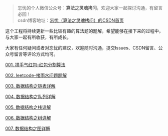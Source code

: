 >忘忧的个人微信公众号：**算法之灵魂拷问**，欢迎大家一起探讨沟通，有留言必回！  
csdn博客地址：<a href="https://me.csdn.net/u013054715">忘忧（算法之灵魂拷问）的CSDN首页</a>

这个工程将持续更新一些比较有趣的算法题的题解，希望能够在接下来的过程中，与大家一起有所收获，有所成长。  
  
  
大家有任何疑问或者对忘忧的建议，欢迎随时沟通，提交Issues、CSDN留言、公众号留言等评论方式均可。  
  
  
<a href="https://github.com/wangyou-algorithm/algorithm/blob/master/redpacket/%E6%8B%BC%E6%89%8B%E6%B0%94%E7%BA%A2%E5%8C%85-%E7%BA%A2%E5%8C%85%E5%88%86%E5%89%B2%E7%AE%97%E6%B3%95.md">001. 拼手气红包-红包分割算法</a>

<a href="https://github.com/wangyou-algorithm/algorithm/blob/master/rain/leetcode-%E6%8E%A5%E9%9B%A8%E6%B0%B4%E9%97%AE%E9%A2%98%E9%A2%98%E8%A7%A3.md">002. leetcode-接雨水问题题解</a>

<a href="https://github.com/wangyou-algorithm/algorithm/blob/master/aboutist/%E9%93%BE%E8%A1%A8%E7%9B%B8%E5%85%B3%E7%9F%A5%E8%AF%86.md">003. 数据结构之链表详解</a>

<a href="https://github.com/wangyou-algorithm/algorithm/blob/master/aboutqueue/%E9%98%9F%E5%88%97%E7%9F%A5%E8%AF%86%E7%82%B9.md">004. 数据结构之队列详解</a>

<a href="https://github.com/wangyou-algorithm/algorithm/blob/master/aboutstack/%E6%A0%88%E7%9B%B8%E5%85%B3%E7%9F%A5%E8%AF%86.md">005. 数据结构之栈详解</a>

<a href="https://github.com/wangyou-algorithm/algorithm/blob/master/abouttree/%E6%A0%91%E7%9B%B8%E5%85%B3%E7%9F%A5%E8%AF%86%E7%82%B9.md">006. 数据结构之树详解</a>

<a href="https://github.com/wangyou-algorithm/algorithm/blob/master/aboutgraph/%E5%9B%BE%E7%9B%B8%E5%85%B3%E7%9F%A5%E8%AF%86%E7%82%B9.md">007. 数据结构之图详解</a>
